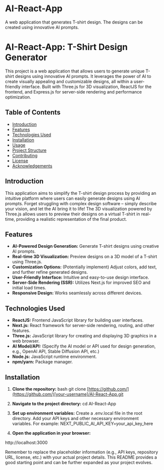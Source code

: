 # AI-React-App
A web application that generates T-shirt design. The designs can be created using innovative AI prompts.
# AI-React-App: T-Shirt Design Generator

This project is a web application that allows users to generate unique T-shirt designs using innovative AI prompts.  It leverages the power of AI to create visually appealing and customizable designs, all within a user-friendly interface. Built with Three.js for 3D visualization, ReactJS for the frontend, and Express.js for server-side rendering and performance optimization.

## Table of Contents

- [Introduction](#introduction)
- [Features](#features)
- [Technologies Used](#technologies-used)
- [Installation](#installation)
- [Usage](#usage)
- [Project Structure](#project-structure)
- [Contributing](#contributing)
- [License](#license)
- [Acknowledgements](#acknowledgements)

## Introduction

This application aims to simplify the T-shirt design process by providing an intuitive platform where users can easily generate designs using AI prompts.  Forget struggling with complex design software – simply describe your vision, and let the AI bring it to life!  The 3D visualization powered by Three.js allows users to preview their designs on a virtual T-shirt in real-time, providing a realistic representation of the final product.

## Features

* **AI-Powered Design Generation:** Generate T-shirt designs using creative AI prompts.
* **Real-time 3D Visualization:** Preview designs on a 3D model of a T-shirt using Three.js.
* **Customization Options:**  (Potentially implement) Adjust colors, add text, and further refine generated designs.
* **User-Friendly Interface:**  Intuitive and easy-to-use design interface.
* **Server-Side Rendering (SSR):**  Utilizes Next.js for improved SEO and initial load times.
* **Responsive Design:**  Works seamlessly across different devices.

## Technologies Used

* **ReactJS:**  Frontend JavaScript library for building user interfaces.
* **Next.js:**  React framework for server-side rendering, routing, and other features.
* **Three.js:**  JavaScript library for creating and displaying 3D graphics in a web browser.
* **AI Model/API:** (Specify the AI model or API used for design generation, e.g., OpenAI API, Stable Diffusion API, etc.)
* **Node.js:**  JavaScript runtime environment.
* **npm/yarn:**  Package manager.

## Installation

1. **Clone the repository:**
    bash
    git clone [https://github.com/](https://github.com/)[your-username]/AI-React-App.git
2. **Navigate to the project directory:**
    cd AI-React-App
3. **Set up environment variables:**
    Create a .env.local file in the root directory.
    Add your API keys and other necessary environment variables. For example:
    NEXT_PUBLIC_AI_API_KEY=your_api_key_here

4. **Open the application in your browser:**

http://localhost:3000

Remember to replace the placeholder information (e.g., API keys, repository URL, license, etc.) with your actual project details.  This README provides a good starting point and can be further expanded as your project evolves.


